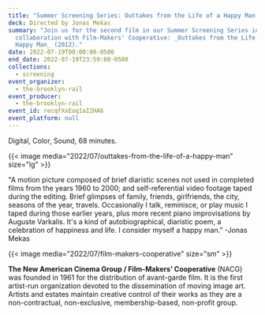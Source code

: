 ```yaml
---
title: "Summer Screening Series: Outtakes from the Life of a Happy Man "
deck: Directed by Jonas Mekas
summary: "Join us for the second film in our Summer Screening Series in
  collaboration with Film-Makers' Cooperative: _Outtakes from the Life of a
  Happy Man_ (2012)."
date: 2022-07-19T00:00:00-0500
end_date: 2022-07-19T23:59:00-0500
collections:
  - screening
event_organizer:
  - the-brooklyn-rail
event_producer:
  - the-brooklyn-rail
event_id: recqfXxEoq1aI2HA6
event_platform: null
---
```

 Digital, Color, Sound, 68 minutes.

{{< image media="2022/07/outtakes-from-the-life-of-a-happy-man" size="lg" >}}

"A motion picture composed of brief diaristic scenes not used in completed films from the years 1960 to
2000; and self-referential video footage taped during the editing. Brief glimpses of family, friends,
girlfriends, the city, seasons of the year, travels. Occasionally I talk, reminisce, or play music I taped
during those earlier years, plus more recent piano improvisations by Auguste Varkalis. It's a kind of
autobiographical, diaristic poem, a celebration of happiness and life. I consider myself a happy man."
-Jonas Mekas

{{< image media="2022/07/film-makers-cooperative" size="sm" >}}

**The New American Cinema Group / Film-Makers’ Cooperative** (NACG) was founded in 1961 for the
distribution of avant-garde film. It is the first artist-run organization devoted to the dissemination of moving image art. Artists and estates maintain creative control of their works as they are a non-contractual, non-exclusive, membership-based, non-profit group.